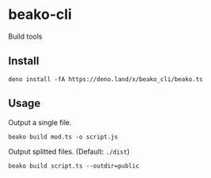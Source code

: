 # beako-cli
Build tools

## Install

```shell
deno install -fA https://deno.land/x/beako_cli/beako.ts
```

## Usage

Output a single file.

```shell
beako build mod.ts -o script.js
```

Output splitted files. (Default: `./dist`)

```shell
beako build script.ts --outdir=public
```
